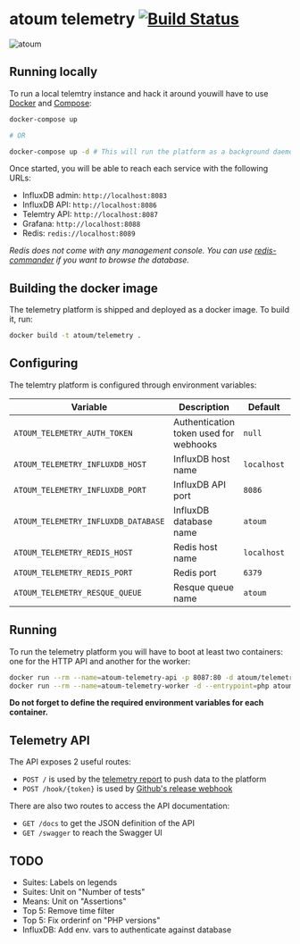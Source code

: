 # atoum telemetry [![Build Status](https://travis-ci.org/atoum/telemetry.svg?branch=master)](https://travis-ci.org/atoum/telemetry)

![atoum](http://downloads.atoum.org/images/logo.png)

## Running locally

To run a local telemtry instance and hack it around youwill have to use [Docker](https://www.docker.com/) and 
[Compose](https://docs.docker.com/compose/):

```sh
docker-compose up

# OR

docker-compose up -d # This will run the platform as a background daemon
```

Once started, you will be able to reach each service with the following URLs:

* InfluxDB admin: `http://localhost:8083`
* InfluxDB API: `http://localhost:8086`
* Telemtry API: `http://localhost:8087`
* Grafana: `http://localhost:8088`
* Redis:  `redis://localhost:8089`

_Redis does not come with any management console. You can use 
[redis-commander](https://www.npmjs.com/package/redis-commander) if you want to browse the database._

## Building the docker image

The telemetry platform is shipped and deployed as a docker image. To build it, run:

```sh
docker build -t atoum/telemetry .
```

## Configuring 

The telemtry platform is configured through environment variables:

| Variable                            | Description                            | Default     | API | Worker |
|-------------------------------------|----------------------------------------|-------------|:---:|:------:|
| `ATOUM_TELEMETRY_AUTH_TOKEN`        | Authentication token used for webhooks | `null`      | X   |        |
| `ATOUM_TELEMETRY_INFLUXDB_HOST`     | InfluxDB host name                     | `localhost` |     | X      |
| `ATOUM_TELEMETRY_INFLUXDB_PORT`     | InfluxDB API port                      | `8086`      |     | X      |
| `ATOUM_TELEMETRY_INFLUXDB_DATABASE` | InfluxDB database name                 | `atoum`     |     | X      |
| `ATOUM_TELEMETRY_REDIS_HOST`        | Redis host name                        | `localhost` | X   | X      |
| `ATOUM_TELEMETRY_REDIS_PORT`        | Redis port                             | `6379`      | X   | X      |
| `ATOUM_TELEMETRY_RESQUE_QUEUE`      | Resque queue name                      | `atoum`     | X   | X      |

## Running

To run the telemetry platform you will have to boot at least two containers: one for the HTTP API and another for the 
worker:

```sh
docker run --rm --name=atoum-telemetry-api -p 8087:80 -d atoum/telemetry
docker run --rm --name=atoum-telemetry-worker -d --entrypoint=php atoum/telemetry /app/bin/worker.php
```

**Do not forget to define the required environment variables for each container.**

## Telemetry API

The API exposes 2 useful routes:

* `POST /` is used by the [telemetry report]() to push data to the platform
* `POST /hook/{token}` is used by [Github's release webhook](https://developer.github.com/v3/activity/events/types/#releaseevent)

There are also two routes to access the API documentation:

* `GET /docs` to get the JSON definition of the API
* `GET /swagger` to reach the Swagger UI

## TODO

* Suites: Labels on legends
* Suites: Unit on "Number of tests"
* Means: Unit on "Assertions"
* Top 5: Remove time filter
* Top 5: Fix orderinf on "PHP versions"
* InfluxDB: Add env. vars to authenticate against database
